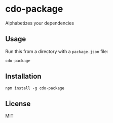 cdo-package
===========

Alphabetizes your dependencies

## Usage ##

Run this from a directory with a `package.json` file:

    cdo-package

## Installation ##

    npm install -g cdo-package

## License ##

MIT